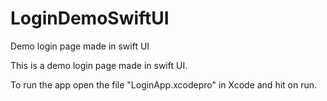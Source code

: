 # LoginDemoSwiftUI
Demo login page made in swift UI

This is a demo login page made in swift UI.

To run the app open the file "LoginApp.xcodepro" in Xcode and hit on run.
